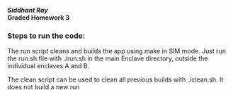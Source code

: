 ***Siddhant Ray***<br>
**Graded Homework 3**


### Steps to run the code:

The run script cleans and builds the app using make in SIM mode. Just run the run.sh file with ./run.sh in the 
main Enclave directory, outside the individual enclaves A and B.

The clean script can be used to clean all previous builds with ./clean.sh. It does not build a new run
